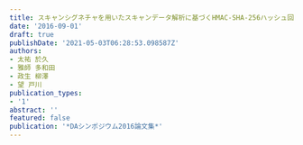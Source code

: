 ```yaml
---
title: スキャンシグネチャを用いたスキャンデータ解析に基づくHMAC-SHA-256ハッシュ回路のスキャンベース攻撃
date: '2016-09-01'
draft: true
publishDate: '2021-05-03T06:28:53.098587Z'
authors:
- 太祐 於久
- 雅師 多和田
- 政生 柳澤
- 望 戸川
publication_types:
- '1'
abstract: ''
featured: false
publication: '*DAシンポジウム2016論文集*'
---
```


